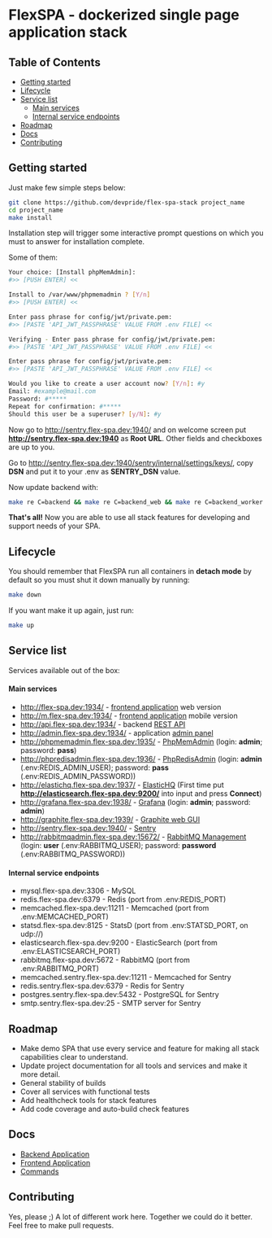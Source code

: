 # FlexSPA - dockerized single page application stack

## Table of Contents

- [Getting started](#getting-started)
- [Lifecycle](#lifecycle)
- [Service list](#service-list)
    - [Main services](#main-services)
    - [Internal service endpoints](#internal-service-endpoints)
- [Roadmap](#roadmap)
- [Docs](#docs)
- [Contributing](#contributing)

## Getting started

Just make few simple steps below:

```bash
git clone https://github.com/devpride/flex-spa-stack project_name
cd project_name
make install
```

Installation step will trigger some interactive prompt questions on which you must to answer for installation complete.

Some of them:

```bash
Your choice: [Install phpMemAdmin]:
#>> [PUSH ENTER] <<

Install to /var/www/phpmemadmin ? [Y/n]
#>> [PUSH ENTER] <<

Enter pass phrase for config/jwt/private.pem:
#>> [PASTE 'API_JWT_PASSPHRASE' VALUE FROM .env FILE] <<

Verifying - Enter pass phrase for config/jwt/private.pem:
#>> [PASTE 'API_JWT_PASSPHRASE' VALUE FROM .env FILE] <<

Enter pass phrase for config/jwt/private.pem:
#>> [PASTE 'API_JWT_PASSPHRASE' VALUE FROM .env FILE] <<

Would you like to create a user account now? [Y/n]: #y
Email: #example@mail.com
Password: #*****
Repeat for confirmation: #***** 
Should this user be a superuser? [y/N]: #y
```

Now go to http://sentry.flex-spa.dev:1940/ and on welcome screen put **http://sentry.flex-spa.dev:1940** as **Root URL**. Other fields and checkboxes are up to you.

Go to http://sentry.flex-spa.dev:1940/sentry/internal/settings/keys/, copy **DSN** and put it to your .env as **SENTRY_DSN** value.

Now update backend with:

```bash
make re C=backend && make re C=backend_web && make re C=backend_worker && make re C=backend_cron
```

**That's all!** Now you are able to use all stack features for developing and support needs of your SPA.


## Lifecycle

You should remember that FlexSPA run all containers in **detach mode** by default so you must shut it down manually by running:

```bash
make down
```

If you want make it up again, just run:

```bash
make up
```

## Service list
Services available out of the box:

#### Main services

- http://flex-spa.dev:1934/ - [frontend application](https://github.com/devpride/react-universally) web version
- http://m.flex-spa.dev:1934/ - [frontend application](https://github.com/devpride/react-universally) mobile version
- http://api.flex-spa.dev:1934/ - backend [REST API](https://github.com/devpride/flex-spa-backend)
- http://admin.flex-spa.dev:1934/ - application [admin panel](https://github.com/devpride/flex-spa-backend)
- http://phpmemadmin.flex-spa.dev:1935/ - [PhpMemAdmin](https://github.com/clickalicious/phpmemadmin)
(login: **admin**; password: **pass**)
- http://phpredisadmin.flex-spa.dev:1936/ - [PhpRedisAdmin](https://github.com/erikdubbelboer/phpRedisAdmin)
(login: **admin** (.env:REDIS_ADMIN_USER); password: **pass** (.env:REDIS_ADMIN_PASSWORD))
- http://elastichq.flex-spa.dev:1937/ - [ElasticHQ](https://github.com/ElasticHQ/elasticsearch-HQ)
(First time put **http://elasticsearch.flex-spa.dev:9200/** into input and press **Connect**)
- http://grafana.flex-spa.dev:1938/ - [Grafana](https://github.com/kamon-io/docker-grafana-graphite)
(login: **admin**; password: **admin**)
- http://graphite.flex-spa.dev:1939/ - [Graphite web GUI](https://github.com/kamon-io/docker-grafana-graphite)
- http://sentry.flex-spa.dev:1940/ - [Sentry](https://github.com/getsentry/docker-sentry)
- http://rabbitmqadmin.flex-spa.dev:15672/ - [RabbitMQ Management](https://www.rabbitmq.com/management.html)
(login: **user** (.env:RABBITMQ_USER); password: **password** (.env:RABBITMQ_PASSWORD))

#### Internal service endpoints

- mysql.flex-spa.dev:3306 - MySQL
- redis.flex-spa.dev:6379 - Redis (port from .env:REDIS_PORT)
- memcached.flex-spa.dev:11211 - Memcached (port from .env:MEMCACHED_PORT)
- statsd.flex-spa.dev:8125 - StatsD (port from .env:STATSD_PORT, on udp://)
- elasticsearch.flex-spa.dev:9200 - ElasticSearch (port from .env:ELASTICSEARCH_PORT)
- rabbitmq.flex-spa.dev:5672 - RabbitMQ (port from .env:RABBITMQ_PORT)
- memcached.sentry.flex-spa.dev:11211 - Memcached for Sentry
- redis.sentry.flex-spa.dev:6379 - Redis for Sentry
- postgres.sentry.flex-spa.dev:5432 - PostgreSQL for Sentry
- smtp.sentry.flex-spa.dev:25 - SMTP server for Sentry

## Roadmap

- Make demo SPA that use every service and feature for making all stack capabilities clear to understand.
- Update project documentation for all tools and services and make it more detail.
- General stability of builds
- Cover all services with functional tests
- Add healthcheck tools for stack features
- Add code coverage and auto-build check features

## Docs

- [Backend Application](https://github.com/devpride/flex-spa-backend/blob/master/README.md)
- [Frontend Application](https://github.com/devpride/react-universally/blob/master/README.md)
- [Commands](/docs/COMMANDS.md)

## Contributing

Yes, please ;) A lot of different work here. Together we could do it better. Feel free to make pull requests.
